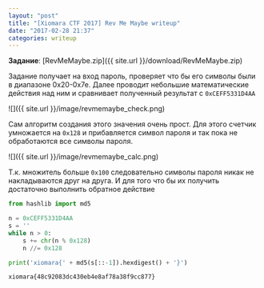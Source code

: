 ```yaml
---
layout: "post"
title: "[Xiomara CTF 2017] Rev Me Maybe writeup"
date: "2017-02-28 21:37"
categories: writeup
---
```


**Задание**: [RevMeMaybe.zip]({{ site.url }}/download/RevMeMaybe.zip)

Задание получает на вход пароль, проверяет что бы его символы были в диапазоне 0x20-0x7e. Далее проводит небольшие математические действия над ним и сравнивает полученный результат с `0xCEFF5331D4AA`

![]({{ site.url }}/image/revmemaybe_check.png)

Сам алгоритм создания этого значения очень прост. Для этого счетчик умножается на `0x128` и прибавляется символ пароля и так пока не обработаются все символы пароля.

![]({{ site.url }}/image/revmemaybe_calc.png)

Т.к. множитель больше `0x100` следовательно символы пароля никак не накладываются друг на друга. И для того что бы их получить достаточно выполнить обратное действие

``` python
from hashlib import md5

n = 0xCEFF5331D4AA
s = ''
while n > 0:
    s += chr(n % 0x128)
    n //= 0x128

print('xiomara{' + md5(s[::-1]).hexdigest() + '}')
```

```
xiomara{48c92083dc430eb4e8af78a38f9cc877}
```
